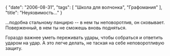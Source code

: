 {
   "date": "2006-08-31",
   "tags": [
      "Школа для волчонка",
      "Графомания"
   ],
   "title": "Неуязвимость..."
}

...подобна стальному панцирю -- в нем ты неповоротлив, он сковывает. Поверженный, в нем ты не сможешь вновь подняться.

Гораздо важнее уметь переживать удары, чтобы собраться и ответить ударом на удар. А это легче делать, не таская на себе неповоротливую защиту.
